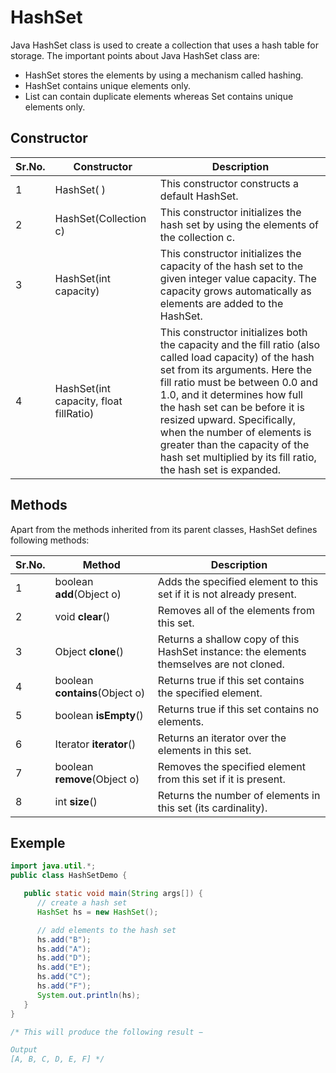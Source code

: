 # HashSet

Java HashSet class is used to create a collection that uses a hash table for storage. 
The important points about Java HashSet class are:

- HashSet stores the elements by using a mechanism called hashing.
- HashSet contains unique elements only.
- List can contain duplicate elements whereas Set contains unique elements only.

## Constructor

Sr.No. | Constructor |Description
-------|-------------|-----------
1 | HashSet( ) | This constructor constructs a default HashSet.
2 | HashSet(Collection c) | This constructor initializes the hash set by using the elements of the collection c.
3 | HashSet(int capacity) | This constructor initializes the capacity of the hash set to the given integer value capacity. The capacity grows automatically as elements are added to the HashSet.
4 | HashSet(int capacity, float fillRatio) | This constructor initializes both the capacity and the fill ratio (also called load capacity) of the hash set from its arguments. Here the fill ratio must be between 0.0 and 1.0, and it determines how full the hash set can be before it is resized upward. Specifically, when the number of elements is greater than the capacity of the hash set multiplied by its fill ratio, the hash set is expanded.

## Methods

Apart from the methods inherited from its parent classes, HashSet defines following methods:

Sr.No. | Method                     | Description
-------|----------------------------|------------------------------------------------------------------------------------------
1      | boolean **add**(Object o)      | Adds the specified element to this set if it is not already present.
2      | void **clear**()               | Removes all of the elements from this set.
3      | Object **clone**()             | Returns a shallow copy of this HashSet instance: the elements themselves are not cloned.
4      | boolean **contains**(Object o) | Returns true if this set contains the specified element.
5      | boolean **isEmpty**()          | Returns true if this set contains no elements.
6      | Iterator **iterator**()        | Returns an iterator over the elements in this set.
7      | boolean **remove**(Object o)   | Removes the specified element from this set if it is present.
8      | int **size**()                 | Returns the number of elements in this set (its cardinality).

## Exemple

```Java
import java.util.*;
public class HashSetDemo {

   public static void main(String args[]) {
      // create a hash set
      HashSet hs = new HashSet();

      // add elements to the hash set
      hs.add("B");
      hs.add("A");
      hs.add("D");
      hs.add("E");
      hs.add("C");
      hs.add("F");
      System.out.println(hs);
   }
}

/* This will produce the following result −

Output
[A, B, C, D, E, F] */
```